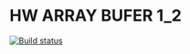 # HW ARRAY BUFER 1_2
[![Build status](https://ci.appveyor.com/api/projects/status/0i8bgecnbsgohmr7?svg=true)](https://ci.appveyor.com/project/ShulaevIvan/ajs-array-buffer-hw-1-2)